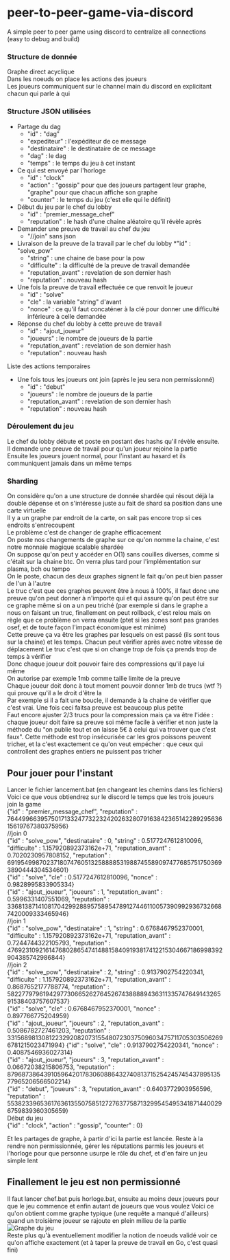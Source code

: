 # peer-to-peer-game-via-discord
A simple peer to peer game using discord to centralize all connections (easy to debug and build)

### Structure de donnée

Graphe direct acyclique  
Dans les noeuds on place les actions des joueurs  
Les joueurs communiquent sur le channel main du discord en explicitant chacun qui parle à qui  

### Structure JSON utilisées

* Partage du dag
  * "id" : "dag"
  * "expediteur" : l'expéditeur de ce message
  * "destinataire" : le destinataire de ce message
  * "dag" : le dag
  * "temps" : le temps du jeu à cet instant
* Ce qui est envoyé par l'horloge
  * "id" : "clock"
  * "action" : "gossip" pour que des joueurs partagent leur graphe, "graphe" pour que chacun affiche son graphe
  * "counter" : le temps du jeu (c'est elle qui le définit)
* Début du jeu par le chef du lobby
  * "id" : "premier_message_chef"
  * "reputation" : le hash d'une chaine aléatoire qu'il révèle après
* Demander une preuve de travail au chef du jeu
  * "//join" sans json
* Livraison de la preuve de la travail par le chef du lobby
  *"id" : "solve_pow"
  * "string" : une chaine de base pour la pow
  * "difficulte" : la difficulté de la preuve de travail demandée
  * "reputation_avant" : revelation de son dernier hash
  * "reputation" : nouveau hash
* Une fois la preuve de travail effectuée ce que renvoit le joueur
  * "id" : "solve"
  * "cle" : la variable "string" d'avant
  * "nonce" : ce qu'il faut concaténer à la clé pour donner une difficulté inférieure à celle demandée
* Réponse du chef du lobby à cette preuve de travail
  * "id" : "ajout_joueur"
  * "joueurs" : le nombre de joueurs de la partie
  * "reputation_avant" : revelation de son dernier hash
  * "reputation" : nouveau hash

Liste des actions temporaires

* Une fois tous les joueurs ont join (après le jeu sera non permissionné)
  * "id" : "debut"
  * "joueurs" : le nombre de joueurs de la partie
  * "reputation_avant" : revelation de son dernier hash
  * "reputation" : nouveau hash

### Déroulement du jeu

Le chef du lobby débute et poste en postant des hashs qu'il révèle ensuite. Il demande une preuve de travail pour qu'un joueur rejoine la partie  
Ensuite les joueurs jouent normal, pour l'instant au hasard et ils communiquent jamais dans un même temps  

### Sharding

On considère qu'on a une structure de donnée shardée qui résout déjà la double dépense et on s'intéresse juste au fait de shard sa position dans une carte virtuelle  
Il y a un graphe par endroit de la carte, on sait pas encore trop si ces endroits s'entrecoupent  
Le problème c'est de changer de graphe efficacement  
On poste nos changements de graphe sur ce qu'on nomme la chaine, c'est notre monnaie magique scalable shardée  
On suppose qu'on peut y accéder en O(1) sans couilles diverses, comme si c'était sur la chaine btc. On verra plus tard pour l'implémentation sur plasma, bch ou tempo  
On le poste, chacun des deux graphes signent le fait qu'on peut bien passer de l'un à l'autre  
Le truc c'est que ces graphes peuvent être à nous à 100%, il faut donc une preuve qu'on peut donner à n'importe qui et qui assure qu'on peut être sur ce graphe même si on a un peu triché (par exemple si dans le graphe a nous on faisant un truc, finallement on peut rollback, c'est relou mais on règle que ce problème on verra ensuite (ptet si les zones sont pas grandes osef, et de toute façon l'impact économique est minime)  
Cette preuve ça va être les graphes par lesquels on est passé (ils sont tous sur la chaine) et les temps. Chacun peut vérifier après avec notre vitesse de déplacement
Le truc c'est que si on change trop de fois ça prends trop de temps à vérifier  
Donc chaque joueur doit pouvoir faire des compressions qu'il paye lui même  
On autorise par exemple 1mb comme taille limite de la preuve  
Chaque joueur doit donc à tout moment pouvoir donner 1mb de trucs (wtf ?) qui prouve qu'il a le droit d'être la  
Par exemple si il a fait une boucle, il demande à la chaine de vérifier que c'est vrai. Une fois ceci faitsa preuve est beaucoup plus petite  
Faut encore ajuster 2/3 trucs pour la compression mais ça va être l'idée : chaque joueur doit faire sa preuve soi même facile à vérifier et non juste la méthode du "on publie tout et on laisse 5€ à celui qui va trouver que c'est faux". Cette méthode est trop insécurisée car les gros poissons peuvent tricher, et la c'est exactement ce qu'on veut empécher : que ceux qui controllent des graphes entiers ne puissent pas tricher  

## Pour jouer pour l'instant

Lancer le fichier lancement.bat (en changeant les chemins dans les fichiers)  
Voici ce que vous obtiendrez sur le discord le temps que les trois joueurs join la game  
{"id" : "premier_message_chef", "reputation" : 76449966395750171332477322324202632807916384236514228929563615619767380375956}  
//join 0  
{"id" : "solve_pow", "destinataire" : 0, "string" : 0.5177247612810096, "difficulte" : 1.157920892373162e+71, "reputation_avant" : 0.7020230957808152, "reputation" : 69195499870237180747605132588885319887455890974776857517503693890444304534601}  
{"id" : "solve", "cle" : 0.5177247612810096, "nonce" : 0.9828995833905334}  
{"id" : "ajout_joueur", "joueurs" : 1, "reputation_avant" : 0.5996331407551069, "reputation" : 33681387141081704299288957589547891274461100573909929367326687420009333465946}  
//join 1  
{"id" : "solve_pow", "destinataire" : 1, "string" : 0.6768467952370001, "difficulte" : 1.157920892373162e+71, "reputation_avant" : 0.7244744322105793, "reputation" : 47692310921614768028654741488158409193817412215304667186998392904385742986844}  
//join 2  
{"id" : "solve_pow", "destinataire" : 2, "string" : 0.9137902754220341, "difficulte" : 1.157920892373162e+71, "reputation_avant" : 0.8687652177788774, "reputation" : 58227797961942977306652627645267438888943631133574764914326591538403757607537}  
{"id" : "solve", "cle" : 0.6768467952370001, "nonce" : 0.897766775204959}  
{"id" : "ajout_joueur", "joueurs" : 2, "reputation_avant" : 0.5086782727461203, "reputation" : 33156898130812232920820731554807230375096034757117053035062696781215023471994}
{"id" : "solve", "cle" : 0.9137902754220341, "nonce" : 0.4087546936027314}  
{"id" : "ajout_joueur", "joueurs" : 3, "reputation_avant" : 0.06672038215806753, "reputation" : 87968738643910596420178306088643274081371525424574543789513577965206566502214}  
{"id" : "debut", "joueurs" : 3, "reputation_avant" : 0.6403772903956596, "reputation" : 55382339653617636135507585127276377587132995454953418714400296759839360305659}  
Début du jeu  
{"id" : "clock", "action" : "gossip", "counter" : 0}  

Et les partages de graphe, à partir d'ici la partie est lancée. Reste à la rendre non permissionnée, gérer les réputations parmis les joueurs et l'horloge pour que personne usurpe le rôle du chef, et d'en faire un jeu simple lent

## Finallement le jeu est non permissionné

Il faut lancer chef.bat puis horloge.bat, ensuite au moins deux joueurs pour que le jeu commence et enfin autant de joueurs que vous voulez
Voici ce qu'on obtient comme graphe typique (une requête a manqué d'ailleurs) quand un troisième joueur se rajoute en plein milieu de la partie
![Graphe du jeu](https://image.noelshack.com/fichiers/2018/29/1/1531734253-figurejh-1.png)  
Reste plus qu'à eventuellement modifier la notion de noeuds validé voir ce qu'on affiche exactement (et à taper la preuve de travail en Go, c'est quasi fini)